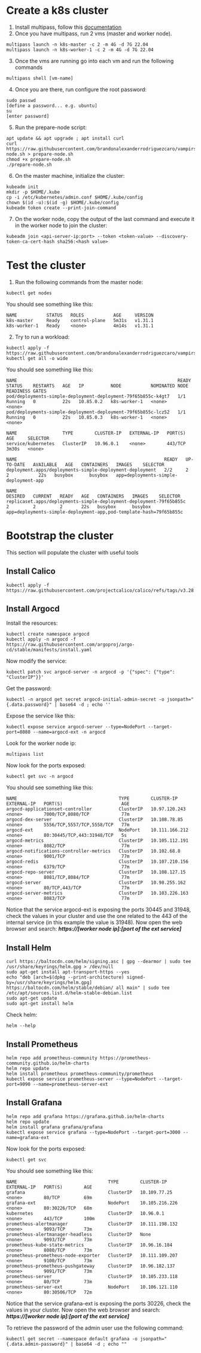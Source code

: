 # Create a k8s cluster

1. Install multipass, follow this [documentation](https://multipass.run/docs/install-multipass)
1. Once you have multipass, run 2 vms (master and worker node).
```shell
multipass launch -n k8s-master -c 2 -m 4G -d 7G 22.04
multipass launch -n k8s-worker-1 -c 2 -m 4G -d 7G 22.04
```
3. Once the vms are running go into each vm and run the following commands
```shell
multipass shell [vm-name]
```
4. Once you are there, run configure the root password:
```shell
sudo passwd
[define a password... e.g. ubuntu]
su
[enter password]
```
5. Run the prepare-node script:
```shell
apt update && apt upgrade ; apt install curl
curl https://raw.githubusercontent.com/brandonalexanderrodriguezcaro/vampirs/refs/heads/main/prepare-node.sh > prepare-node.sh
chmod +x prepare-node.sh 
./prepare-node.sh 
```
6. On the master machine, initialize the cluster:
```shell
kubeadm init
mkdir -p $HOME/.kube
cp -i /etc/kubernetes/admin.conf $HOME/.kube/config
chown $(id -u):$(id -g) $HOME/.kube/config
kubeadm token create --print-join-command
```
7. On the worker node, copy the output of the last command and execute it in the worker node to join the cluster:
```shell
kubeadm join <api-server-ip:port> --token <token-value> --discovery-token-ca-cert-hash sha256:<hash value>
```
# Test the cluster
1. Run the following commands from the master node:
```shell
kubectl get nodes
```
You should see something like this:
```shell
NAME           STATUS   ROLES           AGE     VERSION
k8s-master     Ready    control-plane   5m31s   v1.31.1
k8s-worker-1   Ready    <none>          4m14s   v1.31.1
```
2. Try to run a workload:
```shell
kubectl apply -f https://raw.githubusercontent.com/brandonalexanderrodriguezcaro/vampirs/refs/heads/main/busybox.yaml
kubectl get all -o wide
```
You should see something like this:
```shell
NAME                                                            READY   STATUS    RESTARTS   AGE   IP          NODE           NOMINATED NODE   READINESS GATES
pod/deployments-simple-deployment-deployment-79f65b855c-k4gt7   1/1     Running   0          22s   10.85.0.2   k8s-worker-1   <none>           <none>
pod/deployments-simple-deployment-deployment-79f65b855c-lcz52   1/1     Running   0          22s   10.85.0.3   k8s-worker-1   <none>           <none>

NAME                 TYPE        CLUSTER-IP   EXTERNAL-IP   PORT(S)   AGE     SELECTOR
service/kubernetes   ClusterIP   10.96.0.1    <none>        443/TCP   3m30s   <none>

NAME                                                       READY   UP-TO-DATE   AVAILABLE   AGE   CONTAINERS   IMAGES    SELECTOR
deployment.apps/deployments-simple-deployment-deployment   2/2     2            2           22s   busybox      busybox   app=deployments-simple-deployment-app

NAME                                                                  DESIRED   CURRENT   READY   AGE   CONTAINERS   IMAGES    SELECTOR
replicaset.apps/deployments-simple-deployment-deployment-79f65b855c   2         2         2       22s   busybox      busybox   app=deployments-simple-deployment-app,pod-template-hash=79f65b855c
```

# Bootstrap the cluster
This section will populate the cluster with useful tools
## Install Calico
```shell
kubectl apply -f https://raw.githubusercontent.com/projectcalico/calico/refs/tags/v3.28.2/manifests/calico.yaml
```
## Install Argocd
Install the resources:
```shell
kubectl create namespace argocd
kubectl apply -n argocd -f https://raw.githubusercontent.com/argoproj/argo-cd/stable/manifests/install.yaml
```
Now modify the service:
```shell
kubectl patch svc argocd-server -n argocd -p '{"spec": {"type": "ClusterIP"}}'
```
Get the password:
```shell
kubectl -n argocd get secret argocd-initial-admin-secret -o jsonpath="{.data.password}" | base64 -d ; echo ''
```
Expose the service like this:
```shell
kubectl expose service argocd-server --type=NodePort --target-port=8080 --name=argocd-ext -n argocd
```
Look for the worker node ip:
```shell
multipass list
```
Now look for the ports exposed:
```shell
kubectl get svc -n argocd
```
You should see something like this:
```shell
NAME                                      TYPE        CLUSTER-IP       EXTERNAL-IP   PORT(S)                      AGE
argocd-applicationset-controller          ClusterIP   10.97.120.243    <none>        7000/TCP,8080/TCP            77m
argocd-dex-server                         ClusterIP   10.108.78.85     <none>        5556/TCP,5557/TCP,5558/TCP   77m
argocd-ext                                NodePort    10.111.166.212   <none>        80:30445/TCP,443:31948/TCP   5s
argocd-metrics                            ClusterIP   10.105.112.191   <none>        8082/TCP                     77m
argocd-notifications-controller-metrics   ClusterIP   10.102.68.8      <none>        9001/TCP                     77m
argocd-redis                              ClusterIP   10.107.210.156   <none>        6379/TCP                     77m
argocd-repo-server                        ClusterIP   10.108.127.15    <none>        8081/TCP,8084/TCP            77m
argocd-server                             ClusterIP   10.98.255.162    <none>        80/TCP,443/TCP               77m
argocd-server-metrics                     ClusterIP   10.103.226.163   <none>        8083/TCP                     77m
```
Notice that the service argocd-ext is exposing the ports 30445 and 31948, check the values in your cluster and use the one related to the 443 of the internal service (in this example the value is 31948). Now open the web browser and search: ***https://[worker node ip]:[port of the ext service]***

## Install Helm
```shell
curl https://baltocdn.com/helm/signing.asc | gpg --dearmor | sudo tee /usr/share/keyrings/helm.gpg > /dev/null
sudo apt-get install apt-transport-https --yes
echo "deb [arch=$(dpkg --print-architecture) signed-by=/usr/share/keyrings/helm.gpg] https://baltocdn.com/helm/stable/debian/ all main" | sudo tee /etc/apt/sources.list.d/helm-stable-debian.list
sudo apt-get update
sudo apt-get install helm
```
Check helm:
```shell
helm --help
```
## Install Prometheus
```shell
helm repo add prometheus-community https://prometheus-community.github.io/helm-charts
helm repo update
helm install prometheus prometheus-community/prometheus
kubectl expose service prometheus-server --type=NodePort --target-port=9090 --name=prometheus-server-ext
```
## Install Grafana
```shell
helm repo add grafana https://grafana.github.io/helm-charts 
helm repo update
helm install grafana grafana/grafana
kubectl expose service grafana --type=NodePort --target-port=3000 --name=grafana-ext
```
Now look for the ports exposed:
```shell
kubectl get svc 
```
You should see something like this:
```shell
NAME                                  TYPE        CLUSTER-IP       EXTERNAL-IP   PORT(S)        AGE
grafana                               ClusterIP   10.109.77.25     <none>        80/TCP         69m
grafana-ext                           NodePort    10.105.216.226   <none>        80:30226/TCP   68m
kubernetes                            ClusterIP   10.96.0.1        <none>        443/TCP        100m
prometheus-alertmanager               ClusterIP   10.111.198.132   <none>        9093/TCP       73m
prometheus-alertmanager-headless      ClusterIP   None             <none>        9093/TCP       73m
prometheus-kube-state-metrics         ClusterIP   10.96.16.184     <none>        8080/TCP       73m
prometheus-prometheus-node-exporter   ClusterIP   10.111.109.207   <none>        9100/TCP       73m
prometheus-prometheus-pushgateway     ClusterIP   10.96.182.137    <none>        9091/TCP       73m
prometheus-server                     ClusterIP   10.105.233.118   <none>        80/TCP         73m
prometheus-server-ext                 NodePort    10.106.121.110   <none>        80:30506/TCP   72m
```
Notice that the service grafana-ext is exposing the ports 30226, check the values in your cluster. Now open the web browser and search: ***https://[worker node ip]:[port of the ext service]***

To retrieve the password of the admin user use the following command:
```shell
kubectl get secret --namespace default grafana -o jsonpath="{.data.admin-password}" | base64 -d ; echo ""
```

